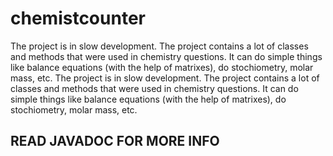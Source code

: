 # chemistcounter
The project is in slow development. The project contains a lot of classes and methods that were used in chemistry questions. It can do simple things like balance equations (with the help of matrixes), do stochiometry, molar mass, etc.
The project is in slow development. The project contains a lot of classes and methods that were used in chemistry questions. It can do simple things like balance equations (with the help of matrixes), do stochiometry, molar mass, etc.

##  **READ JAVADOC FOR MORE INFO**
